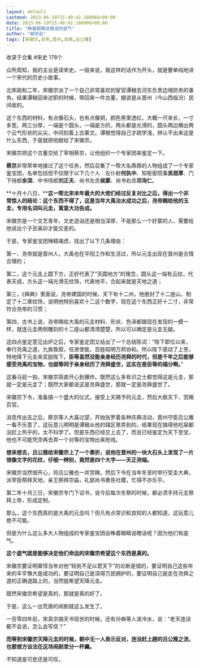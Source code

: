```yaml
---
layout: default
Lastmod: 2023-06-19T15:40:42.180966+00:00
date: 2023-06-19T15:40:42.180908+00:00
title: "睁着眼睛说瞎话的底气"
author: "龅牙赵"
tags: [宋徽宗,尧帝,晋州,尧舜,吕公雅]
---
```


收录于合集 #宋史 178个

众所周知，我的主业是读宋史。一般来说，我这样的话作为开头，就是要单纯地讲一个宋代的历史小故事。

北宋政和二年，宋徽宗派了一个自己非常喜欢的宦官谭稹去河东负责边境防务的事务。结果谭稹回来述职的时候，带回来一件古董，据说是从晋州（今山西临汾）民间收的。

这个东西的材料，有点像石头，也有点像铜，颜色黑里透红，大概一尺来长，一寸多宽，两三分厚，一端是个圆头，一端是方的，两头都是光滑的，圆头两边横出两个云气形状的尖尖，中间刻着上古篆文。谭稹觉得自己才疏学浅，辨认不出来这是什么东西，于是就把他献给了宋徽宗。

宋徽宗把这个古董交给了宰相蔡京，让他组织一个专家团来鉴定一下。

**蔡京**非常荣幸地接过了这个任务，然后召集了一帮大名鼎鼎的人物组成了一个专家鉴宝团，名单包括但不仅限于以下几个人：左仆射**何执中**、知枢密院事**吴居厚**、门下侍郎**余深**、中书侍郎**刘正夫**、尚书左丞**侯蒙**、尚书右丞**邓洵仁**。

**十月十八日，****这一帮北宋末年最大的大佬们经过反复对比之后，得出一个非常惊人的结论：这个东西不得了，这是当年大禹治水成功之后，尧帝赐给他的玉圭，专用名词叫元圭，寓意大功告成。**

宋徽宗是一个文艺青年，文史造诣还是相当深厚，不是那么一个好蒙的人，需要给他说出个子丑寅卯才能交差的。

于是，专家鉴宝团殚精竭虑，找出了以下几条理由：

第一，尧帝就是晋州人，大禹也在平阳工作和生活过，所以元圭出现在晋州是合情合理的；

第二，这个元圭上圆下方，正好代表了“天圆地方”的理念，圆头这一端有云纹，代表天成，方头这一端光滑无纹饰，代表地平，合起来就是天地之道；

第三，《舜典》里面说，尧帝建国的时候，天下有十二州，他册封了十二座山，制定了十二章纹饰，说明他特别喜欢十二这个数字，现在这个东西正好十二寸，非常符合尧帝的习惯；

第四，古书上说，尧帝赐给大禹的元圭材料、形状、色泽都跟现在发现的一模一样，就连元圭两侧雕刻的十二座山都清清楚楚，所以可以确定是元圭无疑。

这四点鉴定意见出炉之后，专家鉴定团又给出了一个总结陈词：“陛下即位以来，奉行尧禹之道，九族敦叙，任贤使能，百姓昭明万邦协和。所以陛下感动了上苍，特地降下元圭来奖励陛下。**臣等虽然没能亲身经历尧舜的时代，但是千年之后能够感受尧禹的宝物，也就等同于亲身经历了尧舜盛世，这实在是臣等的福分啊。**”

这番马屁一拍，宋徽宗简直开心到爆炸。既然这么多有识之士都觉得这是元圭，那就一定是元圭了；既然大家都说这是尧舜盛世，那就一定是尧舜盛世了。

宋徽宗下令，准备搞一个盛大的仪式，接受上天赐予的元圭，然后大赦天下、赏赐百官。

消息传出去之后，蔡京等人大喜过望，开始张罗着各种庆典活动，晋州守臣吕公雅一看不乐意了，这玩意儿明明是谭稹从他的辖区里弄到的，结果现在搞得他吃屎都没赶上热乎的，太不科学了。但是东西已经交上去了，而且已经鉴定为天下至宝，他也不可能凭空再去弄一个对等的宝物出来抢戏。

**想来想去，吕公雅给宋徽宗上了一个奏折，说他在晋州的一块大石头上发现了一片很像文字的花纹，仔细一辨别，竟然是四个大字——天正尧端。**

宋徽宗当然很开心，将吕公雅也一并赏赐，然后下令在当年冬至时举行受圭大典，派宰臣祭拜天地，亲王祭拜宗庙，礼部尚书奏告社稷，忙得不亦乐乎。

第二年十月三日，宋徽宗专门下诏书，说今后每次冬祭的时候，都必须手持元圭祭拜上帝，形成定制。

那么，这个东西真的是大禹的元圭吗？但凡有点常识和良知的人都知道，这玩意儿绝不可能。

但是为什么这么多大人物组成的专家鉴宝团会睁着眼睛说瞎话呢？因为他们有底气。

**这个底气就是能够决定他们命运的宋徽宗希望这个东西是真的。**

宋徽宗要证明章惇当年对他“轻佻不足以君天下”的论断是错的，要证明自己这些年来的丰亨豫大是成功的，要证明自己是深得万民拥护的，要证明自己是走在尧舜之道的正确道路上的，当然就希望天降元圭。

既然宋徽宗希望是真的，那就是真的好了。

于是，这么一出荒唐的闹剧就这么发生了。

一百零四年前，宋真宗搞天书现世的时候，还有孙奭等人泼冷水，说：“老天连话都不会说，怎么会写信？”

**而等到宋徽宗天降元圭的时候，朝中无一人表示反对，连没赶上趟的吕公雅之流，也要想方设法在这场闹剧里分一杯羹。**

不知道是可悲还是可叹。

